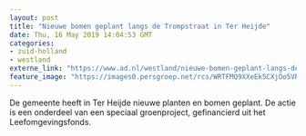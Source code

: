 ```yaml
---
layout: post
title: "Nieuwe bomen geplant langs de Trompstraat in Ter Heijde"
date: Thu, 16 May 2019 14:04:53 GMT
categories: 
- zuid-holland 
- westland 
externe_link: "https://www.ad.nl/westland/nieuwe-bomen-geplant-langs-de-trompstraat-in-ter-heijde~acb0d8b4/"
feature_image: "https://images0.persgroep.net/rcs/WRTFMQ9XXeEk5CXjOo5VRUEevik/diocontent/148435806/_fitwidth/400/?appId=21791a8992982cd8da851550a453bd7f&quality=0.7"
---
```


De gemeente heeft in Ter Heijde nieuwe planten en bomen geplant. De actie is een onderdeel van een speciaal groenproject, gefinancierd uit het Leefomgevingsfonds.
